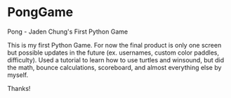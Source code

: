 # PongGame
Pong - Jaden Chung's First Python Game

This is my first Python Game. For now the final product is only one screen but possible updates in the future (ex. usernames, custom color paddles, difficulty).
Used a tutorial to learn how to use turtles and winsound, but did the math, bounce calculations, scoreboard, and almost everything else by myself.

Thanks!
